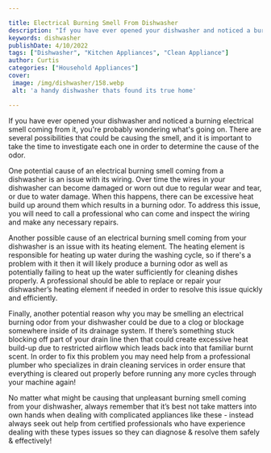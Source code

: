 ```yaml
---

title: Electrical Burning Smell From Dishwasher
description: "If you have ever opened your dishwasher and noticed a burning electrical smell coming from it, you're probably wondering what's go...keep going and find out"
keywords: dishwasher
publishDate: 4/10/2022
tags: ["Dishwasher", "Kitchen Appliances", "Clean Appliance"]
author: Curtis
categories: ["Household Appliances"]
cover: 
 image: /img/dishwasher/158.webp
 alt: 'a handy dishwasher thats found its true home'

---
```


If you have ever opened your dishwasher and noticed a burning electrical smell coming from it, you're probably wondering what's going on. There are several possibilities that could be causing the smell, and it is important to take the time to investigate each one in order to determine the cause of the odor.

One potential cause of an electrical burning smell coming from a dishwasher is an issue with its wiring. Over time the wires in your dishwasher can become damaged or worn out due to regular wear and tear, or due to water damage. When this happens, there can be excessive heat build up around them which results in a burning odor. To address this issue, you will need to call a professional who can come and inspect the wiring and make any necessary repairs. 

Another possible cause of an electrical burning smell coming from your dishwasher is an issue with its heating element. The heating element is responsible for heating up water during the washing cycle, so if there's a problem with it then it will likely produce a burning odor as well as potentially failing to heat up the water sufficiently for cleaning dishes properly. A professional should be able to replace or repair your dishwasher’s heating element if needed in order to resolve this issue quickly and efficiently. 

Finally, another potential reason why you may be smelling an electrical burning odor from your dishwasher could be due to a clog or blockage somewhere inside of its drainage system. If there’s something stuck blocking off part of your drain line then that could create excessive heat build-up due to restricted airflow which leads back into that familiar burnt scent. In order to fix this problem you may need help from a professional plumber who specializes in drain cleaning services in order ensure that everything is cleared out properly before running any more cycles through your machine again! 

No matter what might be causing that unpleasant burning smell coming from your dishwasher, always remember that it’s best not take matters into own hands when dealing with complicated appliances like these - instead always seek out help from certified professionals who have experience dealing with these types issues so they can diagnose & resolve them safely & effectively!
